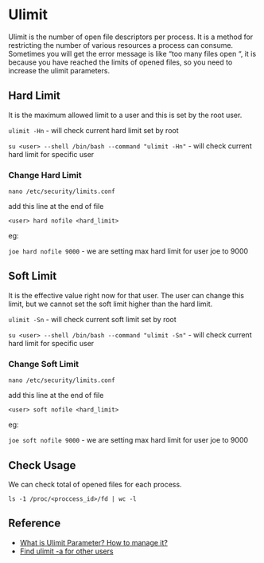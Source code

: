 # Ulimit

Ulimit is the number of open file descriptors per process. It is a method for restricting the number of various resources a process can consume. Sometimes you will get the error message is like “too many files open “, it is because you have reached the limits of opened files, so you need to increase the ulimit parameters.

## Hard Limit

It is the maximum allowed limit to a user and this is set by the root user.

`ulimit -Hn` - will check current hard limit set by root

`su <user> --shell /bin/bash --command "ulimit -Hn"` - will check current hard limit for specific user

### Change Hard Limit

`nano /etc/security/limits.conf`

add this line at the end of file

`<user> hard nofile <hard_limit>`

eg:

`joe hard nofile 9000` - we are setting max hard limit for user joe to 9000

## Soft Limit

It is the effective value right now for that user. The user can change this limit, but we cannot set the soft limit higher than the hard limit.

`ulimit -Sn` - will check current soft limit set by root

`su <user> --shell /bin/bash --command "ulimit -Sn"` - will check current hard limit for specific user

### Change Soft Limit

`nano /etc/security/limits.conf`

add this line at the end of file

`<user> soft nofile <hard_limit>`

eg:

`joe soft nofile 9000` - we are setting max hard limit for user joe to 9000

## Check Usage

We can check total of opened files for each process.

`ls -1 /proc/<proccess_id>/fd | wc -l`

## Reference

* [What is Ulimit Parameter? How to manage it?
](https://www.interserver.net/tips/kb/ulimit-parameter-manage/)
* [Find ulimit -a for other users](https://stackoverflow.com/questions/25302890/find-ulimit-a-for-other-users/34400864)
